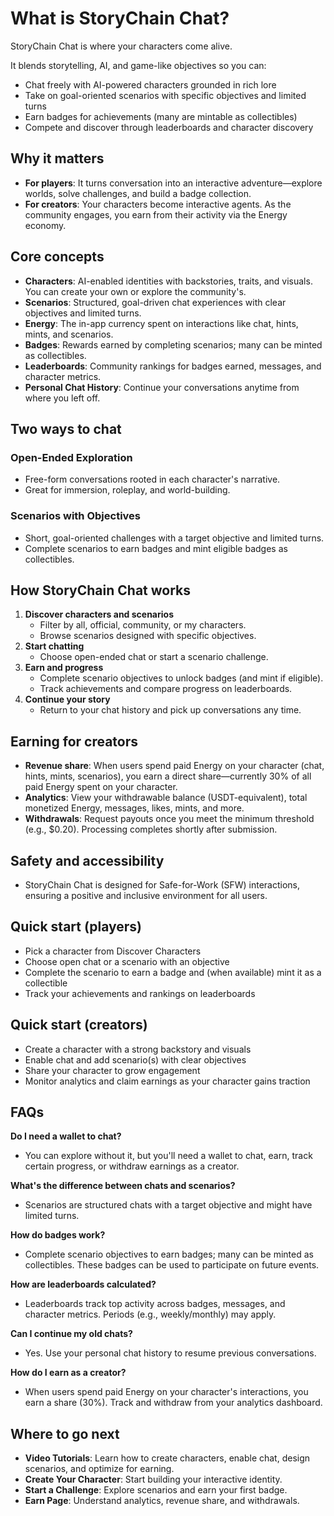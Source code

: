 # What is StoryChain Chat?

StoryChain Chat is where your characters come alive.&#x20;

It blends storytelling, AI, and game-like objectives so you can:

* Chat freely with AI-powered characters grounded in rich lore
* Take on goal-oriented scenarios with specific objectives and limited turns
* Earn badges for achievements (many are mintable as collectibles)
* Compete and discover through leaderboards and character discovery

## Why it matters

* **For players**: It turns conversation into an interactive adventure—explore worlds, solve challenges, and build a badge collection.
* **For creators**: Your characters become interactive agents. As the community engages, you earn from their activity via the Energy economy.

## Core concepts

* **Characters**: AI-enabled identities with backstories, traits, and visuals. You can create your own or explore the community's.
* **Scenarios**: Structured, goal-driven chat experiences with clear objectives and limited turns.
* **Energy**: The in-app currency spent on interactions like chat, hints, mints, and scenarios.
* **Badges**: Rewards earned by completing scenarios; many can be minted as collectibles.
* **Leaderboards**: Community rankings for badges earned, messages, and character metrics.
* **Personal Chat History**: Continue your conversations anytime from where you left off.

## Two ways to chat

### Open-Ended Exploration

* Free-form conversations rooted in each character's narrative.
* Great for immersion, roleplay, and world-building.

### Scenarios with Objectives

* Short, goal-oriented challenges with a target objective and limited turns.
* Complete scenarios to earn badges and mint eligible badges as collectibles.

## How StoryChain Chat works

1. **Discover characters and scenarios**
   * Filter by all, official, community, or my characters.
   * Browse scenarios designed with specific objectives.
2. **Start chatting**
   * Choose open-ended chat or start a scenario challenge.
3. **Earn and progress**
   * Complete scenario objectives to unlock badges (and mint if eligible).
   * Track achievements and compare progress on leaderboards.
4. **Continue your story**
   * Return to your chat history and pick up conversations any time.

## Earning for creators

* **Revenue share**: When users spend paid Energy on your character (chat, hints, mints, scenarios), you earn a direct share—currently 30% of all paid Energy spent on your character.
* **Analytics**: View your withdrawable balance (USDT-equivalent), total monetized Energy, messages, likes, mints, and more.
* **Withdrawals**: Request payouts once you meet the minimum threshold (e.g., $0.20). Processing completes shortly after submission.

## Safety and accessibility

* StoryChain Chat is designed for Safe-for-Work (SFW) interactions, ensuring a positive and inclusive environment for all users.

## Quick start (players)

* Pick a character from Discover Characters
* Choose open chat or a scenario with an objective
* Complete the scenario to earn a badge and (when available) mint it as a collectible
* Track your achievements and rankings on leaderboards

## Quick start (creators)

* Create a character with a strong backstory and visuals
* Enable chat and add scenario(s) with clear objectives
* Share your character to grow engagement
* Monitor analytics and claim earnings as your character gains traction

## FAQs

**Do I need a wallet to chat?**

* You can explore without it, but you'll need a wallet to chat, earn, track certain progress, or withdraw earnings as a creator.

**What's the difference between chats and scenarios?**

* Scenarios are structured chats with a target objective and might have limited turns.

**How do badges work?**

* Complete scenario objectives to earn badges; many can be minted as collectibles. These badges can be used to participate on future events.

**How are leaderboards calculated?**

* Leaderboards track top activity across badges, messages, and character metrics. Periods (e.g., weekly/monthly) may apply.

**Can I continue my old chats?**

* Yes. Use your personal chat history to resume previous conversations.

**How do I earn as a creator?**

* When users spend paid Energy on your character's interactions, you earn a share (30%). Track and withdraw from your analytics dashboard.

## Where to go next

* **Video Tutorials**: Learn how to create characters, enable chat, design scenarios, and optimize for earning.
* **Create Your Character**: Start building your interactive identity.
* **Start a Challenge**: Explore scenarios and earn your first badge.
* **Earn Page**: Understand analytics, revenue share, and withdrawals.
